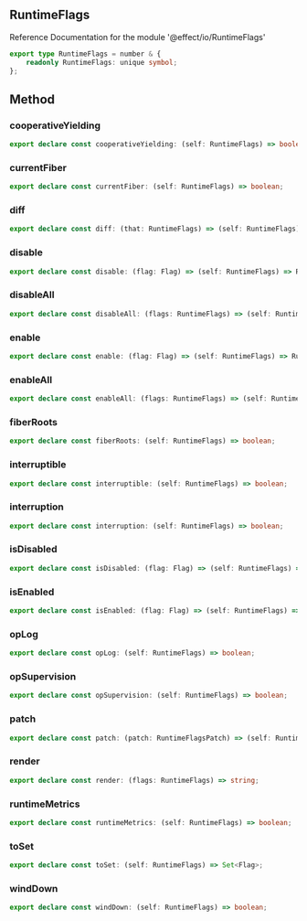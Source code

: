 ## RuntimeFlags

Reference Documentation for the module '@effect/io/RuntimeFlags'

```ts
export type RuntimeFlags = number & {
    readonly RuntimeFlags: unique symbol;
};
```

## Method

### cooperativeYielding

```ts
export declare const cooperativeYielding: (self: RuntimeFlags) => boolean;
```

### currentFiber

```ts
export declare const currentFiber: (self: RuntimeFlags) => boolean;
```

### diff

```ts
export declare const diff: (that: RuntimeFlags) => (self: RuntimeFlags) => RuntimeFlagsPatch;
```

### disable

```ts
export declare const disable: (flag: Flag) => (self: RuntimeFlags) => RuntimeFlags;
```

### disableAll

```ts
export declare const disableAll: (flags: RuntimeFlags) => (self: RuntimeFlags) => RuntimeFlags;
```

### enable

```ts
export declare const enable: (flag: Flag) => (self: RuntimeFlags) => RuntimeFlags;
```

### enableAll

```ts
export declare const enableAll: (flags: RuntimeFlags) => (self: RuntimeFlags) => RuntimeFlags;
```

### fiberRoots

```ts
export declare const fiberRoots: (self: RuntimeFlags) => boolean;
```

### interruptible

```ts
export declare const interruptible: (self: RuntimeFlags) => boolean;
```

### interruption

```ts
export declare const interruption: (self: RuntimeFlags) => boolean;
```

### isDisabled

```ts
export declare const isDisabled: (flag: Flag) => (self: RuntimeFlags) => boolean;
```

### isEnabled

```ts
export declare const isEnabled: (flag: Flag) => (self: RuntimeFlags) => boolean;
```

### opLog

```ts
export declare const opLog: (self: RuntimeFlags) => boolean;
```

### opSupervision

```ts
export declare const opSupervision: (self: RuntimeFlags) => boolean;
```

### patch

```ts
export declare const patch: (patch: RuntimeFlagsPatch) => (self: RuntimeFlags) => RuntimeFlags;
```

### render

```ts
export declare const render: (flags: RuntimeFlags) => string;
```

### runtimeMetrics

```ts
export declare const runtimeMetrics: (self: RuntimeFlags) => boolean;
```

### toSet

```ts
export declare const toSet: (self: RuntimeFlags) => Set<Flag>;
```

### windDown

```ts
export declare const windDown: (self: RuntimeFlags) => boolean;
```

